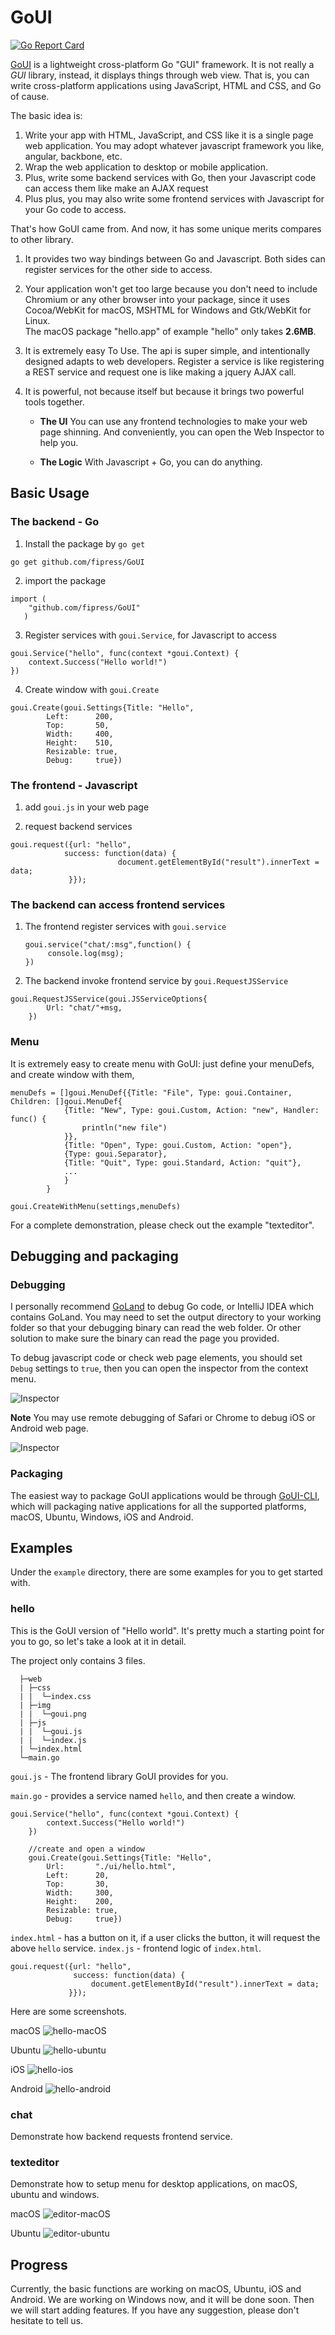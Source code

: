 # GoUI

[![Go Report Card](https://goreportcard.com/badge/github.com/FIPress/GoUI)](https://goreportcard.com/report/github.com/FIPress/GoUI)

[GoUI](https://fipress.org/project/goui) is a lightweight cross-platform Go "GUI" framework. It is not really a *GUI* library, instead, it displays things through web view. 
That is, you can write cross-platform applications using JavaScript, HTML and CSS, and Go of cause. 

The basic idea is:
1. Write your app with HTML, JavaScript, and CSS like it is a single page web application.
    You may adopt whatever javascript framework you like, angular, backbone, etc. 
2. Wrap the web application to desktop or mobile application.
3. Plus, write some backend services with Go, then your Javascript code can access them like make an AJAX request
4. Plus plus, you may also write some frontend services with Javascript for your Go code to access.   

That's how GoUI came from. And now, it has some unique merits compares to other library.

1. It provides two way bindings between Go and Javascript. Both sides can register services for the other side to access.

2. Your application won't get too large because you don't need to include Chromium or any other browser into your package, since it uses Cocoa/WebKit for macOS, MSHTML for Windows and Gtk/WebKit for Linux.  
    The macOS package "hello.app" of example "hello" only takes **2.6MB**. 

3. It is extremely easy To Use. The api is super simple, and intentionally designed adapts to web developers. Register a service is like registering a REST service and request one is like making a jquery AJAX call.

4. It is powerful, not because itself but because it brings two powerful tools together.
 
    - **The UI** You can use any frontend technologies to make your web page shinning. And conveniently, you can open the Web Inspector to help you. 
    
    - **The Logic** With Javascript + Go, you can do anything.  


## Basic Usage
### The backend - Go
1. Install the package by `go get`
```
go get github.com/fipress/GoUI
``` 

2. import the package
```
import (
   	"github.com/fipress/GoUI"
   )
```

3. Register services with `goui.Service`, for Javascript to access
```
goui.Service("hello", func(context *goui.Context) {
	context.Success("Hello world!")
})
```

4. Create window with `goui.Create`
```
goui.Create(goui.Settings{Title: "Hello",
		Left:      200,
		Top:       50,
		Width:     400,
		Height:    510,
		Resizable: true,
		Debug:     true})
```

### The frontend - Javascript
1. add `goui.js` in your web page

2. request backend services
```
goui.request({url: "hello",
            success: function(data) {
                        document.getElementById("result").innerText = data;
             }});
```

### The backend can access frontend services

1. The frontend register services with `goui.service`
   ```
   goui.service("chat/:msg",function() {
        console.log(msg);
   })
   ```  

2. The backend invoke frontend service by `goui.RequestJSService` 
```
goui.RequestJSService(goui.JSServiceOptions{
		Url: "chat/"+msg,
	})
```

### Menu
It is extremely easy to create menu with GoUI: just define your menuDefs, and create window with them,

```
menuDefs = []goui.MenuDef{{Title: "File", Type: goui.Container, Children: []goui.MenuDef{
			{Title: "New", Type: goui.Custom, Action: "new", Handler: func() {
				println("new file")
			}},
			{Title: "Open", Type: goui.Custom, Action: "open"},
			{Type: goui.Separator},
			{Title: "Quit", Type: goui.Standard, Action: "quit"},
			...
			}
		}
		
goui.CreateWithMenu(settings,menuDefs)
``` 

For a complete demonstration, please check out the example "texteditor".

## Debugging and packaging
### Debugging
I personally recommend [GoLand](https://www.jetbrains.com/go) to debug Go code, or IntelliJ IDEA which contains GoLand. You may need to set the output directory to your working folder so that your debugging binary can read the web folder. Or other solution to make sure the binary can read the page you provided.

To debug javascript code or check web page elements, you should set `Debug` settings to `true`, then you can open the inspector from the context menu.

![Inspector](https://github.com/FIPress/GoUI/raw/master/screenshots/debug-web.png)

**Note**
You may use remote debugging of Safari or Chrome to debug iOS or Android web page.

![Inspector](https://github.com/FIPress/GoUI/raw/master/screenshots/debug-web-android.png)

### Packaging
The easiest way to package GoUI applications would be through [GoUI-CLI](https://github.com/FIPress/GoUI-CLI), which will packaging native applications for all the supported platforms, macOS, Ubuntu, Windows, iOS and Android.

## Examples
Under the `example` directory, there are some examples for you to get started with.

### hello
This is the GoUI version of "Hello world". It's pretty much a starting point for you to go, so let's take a look at it in detail. 

The project only contains 3 files.

```
  ├─web
  | ├─css
  | |  └─index.css
  | ├─img
  | |  └─goui.png
  | ├─js
  | |  └─goui.js 
  | |  └─index.js
  | └─index.html
  └─main.go
```

`goui.js` - The frontend library GoUI provides for you.

`main.go` - provides a service named `hello`, and then create a window.
```
goui.Service("hello", func(context *goui.Context) {
		context.Success("Hello world!")
	})

	//create and open a window
	goui.Create(goui.Settings{Title: "Hello",
		Url:       "./ui/hello.html",
		Left:      20,
		Top:       30,
		Width:     300,
		Height:    200,
		Resizable: true,
		Debug:     true})
```

`index.html` - has a button on it, if a user clicks the button, it will request the above `hello` service.
`index.js` - frontend logic of `index.html`.
```
goui.request({url: "hello",
              success: function(data) {
                  document.getElementById("result").innerText = data;
             }});
```

Here are some screenshots.

macOS
![hello-macOS](https://github.com/FIPress/GoUI/raw/master/screenshots/hello-mac.jpeg)

Ubuntu
![hello-ubuntu](https://github.com/FIPress/GoUI/raw/master/screenshots/hello-ubuntu.jpeg)

iOS
![hello-ios](https://github.com/FIPress/GoUI/raw/master/screenshots/hello-ios.jpeg) 

Android
![hello-android](https://github.com/FIPress/GoUI/raw/master/screenshots/hello-android.jpeg)

### chat
Demonstrate how backend requests frontend service.

### texteditor
Demonstrate how to setup menu for desktop applications, on macOS, ubuntu and windows.

macOS
![editor-macOS](https://github.com/FIPress/GoUI/raw/master/screenshots/editor-mac.png)

Ubuntu
![editor-ubuntu](https://github.com/FIPress/GoUI/raw/master/screenshots/editor-ubuntu.jpeg)

## Progress
Currently, the basic functions are working on macOS, Ubuntu, iOS and Android. We are working on Windows now, and it will be done soon. Then we will start adding features. If you have any suggestion, please don't hesitate to tell us.  